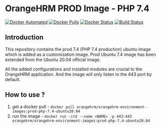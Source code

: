# OrangeHRM PROD Image - PHP 7.4
[![Docker Automated](https://img.shields.io/docker/automated/orangehrm/orangehrm-environment-images.svg)](https://hub.docker.com/r/orangehrm/orangehrm-environment-images/) [![Docker Pulls](https://img.shields.io/docker/pulls/orangehrm/orangehrm-environment-images.svg)](https://hub.docker.com/r/orangehrm/orangehrm-environment-images/) [![Docker Status](https://img.shields.io/docker/build/orangehrm/orangehrm-environment-images.svg)](https://hub.docker.com/r/orangehrm/orangehrm-environment-images/) [![Build Status](https://travis-ci.org/orangehrm/orangehrm-prod-environment.svg?branch=php-7.2)](https://travis-ci.org/orangehrm/orangehrm-prod-environment)

## Introduction

This repository contains the prod 7.4 (PHP 7.4 production) ubuntu image which is added as a customization image. Prod Ubuntu 7.4 image has been extended from the Ubuntu 20.04 official image.

All the added configurations and installed modules are crucial to the OrangeHRM application. And the image will only listen to the 443 port by default.

## How to use ?

1. get a docker pull - `docker pull orangehrm/orangehrm-environment-images:prod-php-7.4-ubuntu20.04` 
2. run the image - `docker run -itd --name <NAME> -p 443:443 orangehrm/orangehrm-environment-images:prod-php-7.4-ubuntu20.04`
